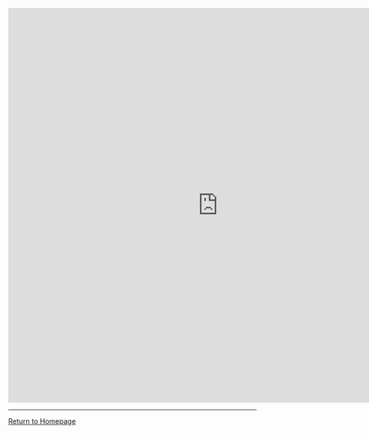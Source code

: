 <embed src="https://dgole.github.io/pdfs/gole_resume.pdf" width="850" height="800" type="application/pdf" />

------
[Return to Homepage](https://dgole.github.io)
